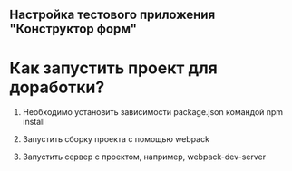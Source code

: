 Настройка тестового приложения "Конструктор форм"
---
Как запустить проект для доработки?
================================
1. Необходимо установить зависимости package.json командой npm install

2. Запустить сборку проекта с помощью webpack

3. Запустить сервер с проектом, например, webpack-dev-server

